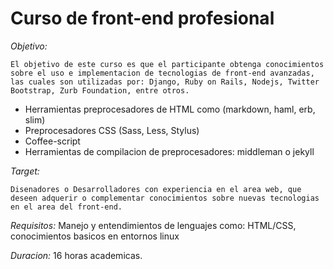 Curso de front-end profesional
==============================

*Objetivo:*
	
	El objetivo de este curso es que el participante obtenga conocimientos sobre el uso e implementacion de tecnologias de front-end avanzadas, las cuales son utilizadas por: Django, Ruby on Rails, Nodejs, Twitter Bootstrap, Zurb Foundation, entre otros. 
		 
* Herramientas preprocesadores de HTML como (markdown, haml, erb, slim)
* Preprocesadores CSS (Sass, Less, Stylus) 
* Coffee-script 
* Herramientas de compilacion de preprocesadores: middleman o jekyll

*Target:* 
	
	Disenadores o Desarrolladores con experiencia en el area web, que deseen adquerir o complementar conocimientos sobre nuevas tecnologias en el area del front-end. 

*Requisitos:*
	Manejo y entendimientos de lenguajes como: HTML/CSS, conocimientos basicos en entornos linux

*Duracion:*
	16 horas academicas.
